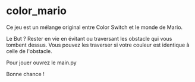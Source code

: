 # color_mario

Ce jeu est un mélange original entre Color Switch et le monde de Mario.

Le But ? Rester en vie en évitant ou traversant les obstacle qui vous tombent dessus.
Vous pouvez les traverser si votre couleur est identique à celle de l'obstacle.

Pour jouer ouvrez le main.py 

Bonne chance !
